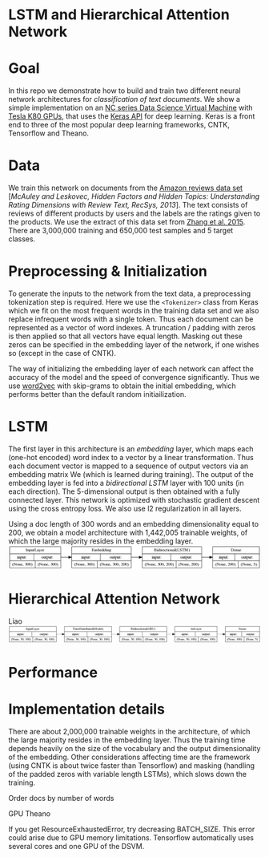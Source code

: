 # LSTM and Hierarchical Attention Network

# Goal

In this repo we demonstrate how to build and train two different neural network architectures for *classification of text documents*. We show a simple implementation on an [NC series Data Science Virtual Machine](https://docs.microsoft.com/en-us/azure/virtual-machines/windows/sizes-gpu) with [Tesla K80 GPUs](http://www.nvidia.com/object/tesla-k80.html), that uses the [Keras API](https://keras.io) for deep learning. Keras is a front end to three of the most popular deep learning frameworks, CNTK, Tensorflow and Theano. 

# Data 

We train this network on documents from the [Amazon reviews data set](https://snap.stanford.edu/data/web-Amazon.html) [*McAuley and Leskovec, Hidden Factors and Hidden Topics: Understanding Rating Dimensions with Review Text, RecSys, 2013*]. The text consists of reviews of different products by users and the labels are the ratings given to the products. We use the extract of this data set from [Zhang et al. 2015](https://papers.nips.cc/paper/5782-character-level-convolutional-networks-for-text-classification.pdf).
There are 3,000,000 training and 650,000 test samples and 5 target classes.

# Preprocessing & Initialization

To generate the inputs to the network from the text data, a preprocessing tokenization step is required. Here we use the `<Tokenizer>` class from Keras which we fit on the most frequent words in the training data set and we also replace infrequent words with a single token. Thus each document can be represented as a vector of word indexes. A truncation / padding with zeros is then applied so that all vectors have equal length. Masking out these zeros can be specified in the embedding layer of the network, if one wishes so (except in the case of CNTK). 

The way of initializing the embedding layer of each network can affect the accuracy of the model and the speed of convergence significantly. Thus we use [word2vec](https://arxiv.org/pdf/1301.3781.pdf) with skip-grams to obtain the initial embedding, which performs better than the default random initiailization. 


# LSTM 

The first layer in this architecture is an *embedding* layer, which maps each (one-hot encoded) word index to a vector by a linear transformation. Thus each document vector is mapped to a sequence of output vectors via an embedding matrix We (which is learned during training). The output of the embedding layer is fed into a *bidirectional LSTM* layer with 100 units (in each direction). The 5-dimensional output is then obtained with a fully connected layer. This network is optimized with stochastic gradient descent using the cross entropy loss. We also use l2 regularization in all layers.

Using a doc length of 300 words and an embedding dimensionality equal to 200, we obtain a model architecture with 1,442,005 trainable weights, of which the large majority resides in the embedding layer.
![model](/images/lstm_model.png)


# Hierarchical Attention Network

Liao
![model](/images/hatt_model.png)

# Performance


# Implementation details

There are about 2,000,000 trainable weights in the architecture, of which the large majority resides in the embedding layer. Thus the training time depends heavily on the size of the vocabulary and the output dimensionality of the embedding. Other considerations affecting time are the framework (using CNTK is about twice faster than Tensorflow) and masking (handling of the padded zeros with variable length LSTMs), which slows down the training. 

Order docs by number of words

GPU Theano

If you get ResourceExhaustedError, try decreasing BATCH_SIZE. This error could arise due to GPU memory limitations.
Tensorflow automatically uses several cores and one GPU of the DSVM. 

